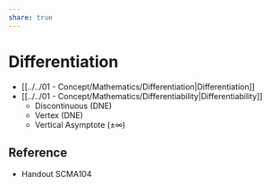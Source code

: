 ```yaml
---
share: true
---
```


# Differentiation

- [[../../01 - Concept/Mathematics/Differentiation|Differentiation]]
- [[../../01 - Concept/Mathematics/Differentiability|Differentiability]]
	- Discontinuous (DNE)
	- Vertex (DNE)
	- Vertical Asymptote ($\pm\infty$)

## Reference

- Handout SCMA104

